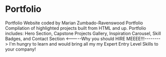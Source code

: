 # Portfolio

Portfolio Website coded by Marian Zumbado-Ravenswood
Portfolio
Compilation of highlighted projects built from HTML and up. Portfolio includes: Hero Section, Capstone Projects Gallery, Inspiration Carousel, Skill Badges, and Contact Section <-----Why you should HIRE MEEEE!!!--------> I'm hungry to learn and would bring all my my Expert Entry Level Skills to your company!
